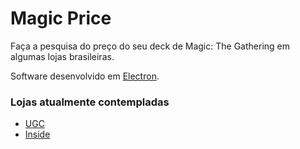 # Magic Price

Faça a pesquisa do preço do seu deck de Magic: The Gathering em algumas lojas brasileiras.

Software desenvolvido em [Electron](https://electron.atom.io/).

### Lojas atualmente contempladas

- [UGC](http://www.ugcardshop.com.br/)
- [Inside](https://insidegamestore.com.br/)
